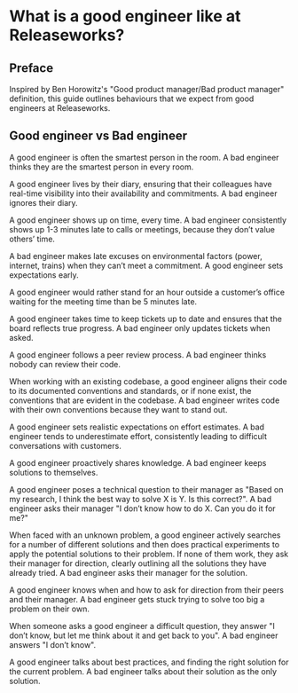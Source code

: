 # What is a good engineer like at Releaseworks?
## Preface
Inspired by Ben Horowitz's "Good product manager/Bad product manager" definition, this guide outlines behaviours that we expect from good engineers at Releaseworks.

## Good engineer vs Bad engineer
A good engineer is often the smartest person in the room. A bad engineer thinks they are the smartest person in every room.

A good engineer lives by their diary, ensuring that their colleagues have real-time visibility into their availability and commitments. A bad engineer ignores their diary.

A good engineer shows up on time, every time. A bad engineer consistently shows up 1-3 minutes late to calls or meetings, because they don’t value others’ time.

A bad engineer makes late excuses on environmental factors (power, internet, trains) when they can’t meet a commitment. A good engineer sets expectations early.

A good engineer would rather stand for an hour outside a customer’s office waiting for the meeting time than be 5 minutes late.

A good engineer takes time to keep tickets up to date and ensures that the board reflects true progress. A bad engineer only updates tickets when asked.

A good engineer follows a peer review process. A bad engineer thinks nobody can review their code.

When working with an existing codebase, a good engineer aligns their code to its documented conventions and standards, or if none exist, the conventions that are evident in the codebase. A bad engineer writes code with their own conventions because they want to stand out.

A good engineer sets realistic expectations on effort estimates. A bad engineer tends to underestimate effort, consistently leading to difficult conversations with customers.

A good engineer proactively shares knowledge. A bad engineer keeps solutions to themselves.

A good engineer poses a technical question to their manager as "Based on my research, I think the best way to solve X is Y. Is this correct?". A bad engineer asks their manager "I don’t know how to do X. Can you do it for me?"

When faced with an unknown problem, a good engineer actively searches for a number of different solutions and then does practical experiments to apply the potential solutions to their problem. If none of them work, they ask their manager for direction, clearly outlining all the solutions they have already tried. A bad engineer asks their manager for the solution.

A good engineer knows when and how to ask for direction from their peers and their manager. A bad engineer gets stuck trying to solve too big a problem on their own.

When someone asks a good engineer a difficult question, they answer "I don’t know, but let me think about it and get back to you". A bad engineer answers "I don’t know".

A good engineer talks about best practices, and finding the right solution for the current problem. A bad engineer talks about their solution as the only solution.


